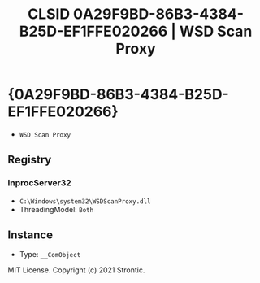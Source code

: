 ﻿---
title: "CLSID 0A29F9BD-86B3-4384-B25D-EF1FFE020266 | WSD Scan Proxy"
excerpt: What is COM-Object CLSID 0A29F9BD-86B3-4384-B25D-EF1FFE020266?
---

# {0A29F9BD-86B3-4384-B25D-EF1FFE020266}

* `WSD Scan Proxy`

## Registry


### InprocServer32

* `C:\Windows\system32\WSDScanProxy.dll`
* ThreadingModel: `Both`

## Instance

* Type: `__ComObject`

MIT License. Copyright (c) 2021 Strontic.


